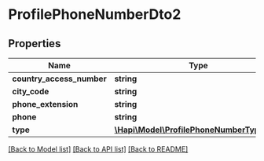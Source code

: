 # ProfilePhoneNumberDto2

## Properties
Name | Type | Description | Notes
------------ | ------------- | ------------- | -------------
**country_access_number** | **string** |  | [optional] 
**city_code** | **string** |  | [optional] 
**phone_extension** | **string** |  | [optional] 
**phone** | **string** |  | [optional] 
**type** | [**\Hapi\Model\ProfilePhoneNumberTypeDto2**](ProfilePhoneNumberTypeDto2.md) |  | [optional] 

[[Back to Model list]](../README.md#documentation-for-models) [[Back to API list]](../README.md#documentation-for-api-endpoints) [[Back to README]](../README.md)

